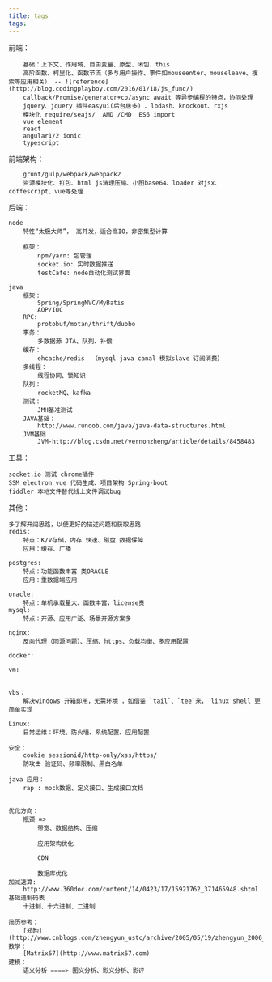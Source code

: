 ```yaml
---
title: tags
tags:
---
```


前端：

        基础：上下文、作用域、自由变量、原型、闭包、this
        高阶函数、柯里化、函数节流（多与用户操作、事件如mouseenter、mouseleave、搜索等应用相关） -- ![reference](http://blog.codingplayboy.com/2016/01/18/js_func/)
        callback/Promise/generator+co/async await 等异步编程的特点，协同处理
        jquery、jquery 插件easyui(后台居多) 、lodash、knockout、rxjs
        模块化 require/seajs/  AMD /CMD  ES6 import
        vue element
        react
        angular1/2 ionic
        typescript

前端架构：

        grunt/gulp/webpack/webpack2
        资源模块化、打包、html js清理压缩、小图base64、loader 对jsx、coffescript、vue等处理

后端：

    node
        特性“太极大师”， 高并发，适合高IO，非密集型计算

        框架：
            npm/yarn: 包管理
            socket.io: 实时数据推送
            testCafe: node自动化测试界面

    java
        框架：
            Spring/SpringMVC/MyBatis
            AOP/IOC
        RPC:
            protobuf/motan/thrift/dubbo
        事务：
            多数据源 JTA、队列、补偿
        缓存：
            ehcache/redis  （mysql java canal 模拟slave 订阅消费）
        多线程：
            线程协同、锁知识
        队列：
            rocketMQ、kafka
        测试：
            JMH基准测试
        JAVA基础：
            http://www.runoob.com/java/java-data-structures.html
        JVM基础
            JVM-http://blog.csdn.net/vernonzheng/article/details/8458483

工具：

    socket.io 测试 chrome插件
    SSM electron vue 代码生成、项目架构 Spring-boot
    fiddler 本地文件替代线上文件调试bug

其他：

    多了解开阔思路，以便更好的描述问题和获取思路
    redis:
        特点：K/V存储，内存 快速、磁盘 数据保障
        应用：缓存、广播

    postgres:
        特点：功能函数丰富 类ORACLE
        应用：重数据端应用

    oracle:
        特点：单机承载量大、函数丰富，license贵
    mysql:
        特点：开源、应用广泛、场景开源方案多

    nginx:
        反向代理（同源问题）、压缩、https、负载均衡、多应用配置

    docker:

    vm:


    vbs：
        解决windows 开箱即用，无需环境 ，如借鉴 `tail`、`tee`来， linux shell 更简单实现

    Linux:
        日常运维：环境、防火墙、系统配置、应用配置

    安全：
        cookie sessionid/http-only/xss/https/
        防攻击 验证码、频率限制、黑白名单

    java 应用：
        rap : mock数据、定义接口、生成接口文档


    优化方向：
        瓶颈 =>
            带宽、数据结构、压缩

            应用架构优化

            CDN

            数据库优化
    加减速算:
        http://www.360doc.com/content/14/0423/17/15921762_371465948.shtml
    基础进制码表
        十进制、十六进制、二进制
    
    简历参考：
        [郑昀](http://www.cnblogs.com/zhengyun_ustc/archive/2005/05/19/zhengyun_2006_chinese_resume.html)
    数学：
        [Matrix67](http://www.matrix67.com)
    建模：
        语义分析 ====> 图义分析、影义分析、影评